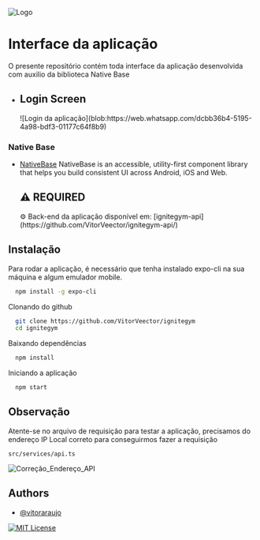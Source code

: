 ![Logo](https://i.imgur.com/bVNfB5p.png)

# Interface da aplicação

O presente repositório contém toda interface da aplicação desenvolvida com auxilio da biblioteca Native Base

<div>
  <ul>
    <li>
      <div>
        <h2>Login Screen</h2>
        ![Login da aplicação](blob:https://web.whatsapp.com/dcbb36b4-5195-4a98-bdf3-01177c64f8b9)
      </div>
    </li>
  </ul>
</div>

### Native Base

- [NativeBase](https://nativebase.io/)
  <label>
  NativeBase is an accessible, utility-first component library that helps you build consistent UI across Android, iOS and Web.
  </label>

  <label>
    <h2>⚠️ REQUIRED</h2>
     ⚙️ Back-end da aplicação disponível em: [ignitegym-api](https://github.com/VitorVeector/ignitegym-api/)
  </label>
  

## Instalação

Para rodar a aplicação, é necessário que tenha instalado expo-cli na sua máquina e algum emulador mobile.

```bash
  npm install -g expo-cli
```

Clonando do github

```bash
  git clone https://github.com/VitorVeector/ignitegym
  cd ignitegym
```

Baixando dependências

```bash
  npm install
```

Iniciando a aplicação

```bash
  npm start
```

## Observação

Atente-se no arquivo de requisição para testar a aplicação, precisamos do endereço IP Local correto para conseguirmos fazer a requisição

`` src/services/api.ts `` 

![Correção_Endereço_API](https://i.imgur.com/Nc6jchJ.png)



## Authors

- [@vitoraraujo](https://www.github.com/vitorveector)

[![MIT License](https://img.shields.io/badge/License-MIT-green.svg)](https://choosealicense.com/licenses/mit/)

